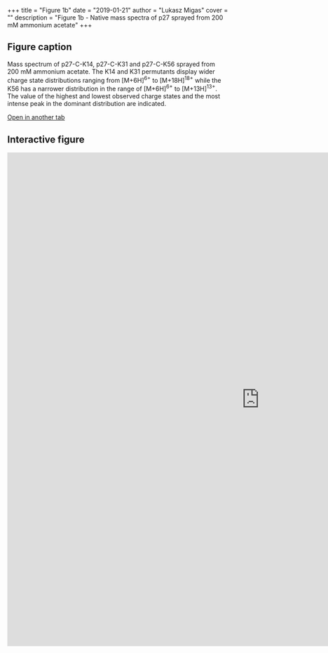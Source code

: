 +++
title = "Figure 1b"
date = "2019-01-21"
author = "Lukasz Migas"
cover = ""
description = "Figure 1b - Native mass spectra of p27 sprayed from 200 mM ammonium acetate"
+++

## Figure caption

Mass spectrum of p27-C-K14, p27-C-K31 and p27-C-K56 sprayed from 200 mM ammonium acetate. The K14 and K31 permutants display wider charge state distributions ranging from [M+6H]<sup>6+</sup> to [M+18H]<sup>18+</sup> while the K56 has a narrower distribution in the range of [M+6H]<sup>6+</sup> to [M+13H]<sup>13+</sup>. The value of the highest and lowest observed charge states and the most intense peak in the dominant distribution are indicated.

[Open in another tab](https://beveridge-migas-p27.netlify.com/assets/Figure_1b.html)

## Interactive figure

<iframe 
    width="1150"
    frameborder="0"
    height="1125"
    src="https://beveridge-migas-p27.netlify.com/assets/Figure_1b.html"
    style="background: #FFFFFF;"
></iframe>